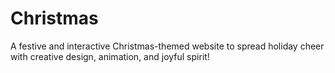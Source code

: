 # Christmas
A festive and interactive Christmas-themed website to spread holiday cheer with creative design, animation, and joyful spirit!
